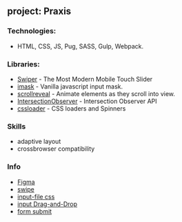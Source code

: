 ## project: Praxis

### Technologies:
*  HTML, CSS, JS, Pug, SASS, Gulp, Webpack.

### Libraries:
* [Swiper](https://swiperjs.com/) - The Most Modern Mobile Touch Slider
* [imask](https://imask.js.org/) - Vanilla javascript input mask.
* [scrollreveal](https://scrollrevealjs.org/) - Animate elements as they scroll into view.
* [IntersectionObserver](https://www.youtube.com/watch?v=ZYqBZmU-tA0) - Intersection Observer API
* [cssloader](https://cssloaders.github.io/) - CSS loaders and Spinners

### Skills
* adaptive layout
* crossbrowser compatibility

### Info
* [Figma](https://www.figma.com/file/RMyNcsoicjU1Z9AF3as3Lu/Праксис-Инжиниринг---Согласовано-для-верстки?node-id=506%3A2785&mode=dev)
* [swipe](https://www.youtube.com/watch?v=fYwzP6oWZ1Y)
* [input-file css](https://snipp.ru/html-css/input-file-style)
* [input Drag-and-Drop](https://www.youtube.com/watch?v=OvLZX2B05Fw)
* [form submit](https://doka.guide/js/deal-with-forms/)